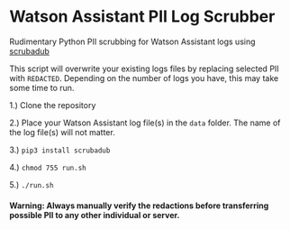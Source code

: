 # Watson Assistant PII Log Scrubber

Rudimentary Python PII scrubbing for Watson Assistant logs using [scrubadub](https://pypi.org/project/scrubadub/)

This script will overwrite your existing logs files by replacing selected PII with `REDACTED`. Depending on the number of logs you have, this may take some time to run.

1.) Clone the repository

2.) Place your Watson Assistant log file(s) in the `data` folder. The name of the log file(s) will not matter.

3.) `pip3 install scrubadub`

4.) `chmod 755 run.sh`

5.) `./run.sh`

#### Warning: Always manually verify the redactions before transferring possible PII to any other individual or server.
